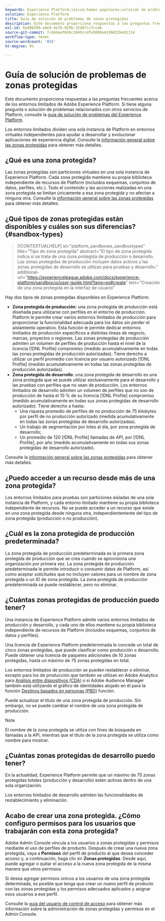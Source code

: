 ```yaml
---
keywords: Experience Platform;inicio;temas populares;solución de problemas de zonas protegidas
solution: Experience Platform
title: Guía de solución de problemas de zonas protegidas
description: Este documento proporciona respuestas a las preguntas frecuentes acerca de los entornos limitados de Adobe Experience Platform.
exl-id: 6a496509-a4e9-4e76-829b-32d67ccfcce6
source-git-commit: fcd44aef026c1049ccdfe5896e6199d32b4d1114
workflow-type: tm+mt
source-wordcount: '855'
ht-degree: 9%

---
```


# Guía de solución de problemas de zonas protegidas

Este documento proporciona respuestas a las preguntas frecuentes acerca de los entornos limitados de Adobe Experience Platform. Si tiene alguna pregunta o solución de problemas relacionados con otros servicios de Platform, consulte la [guía de solución de problemas del Experience Platform](../landing/troubleshooting.md).

Los entornos limitados dividen una sola instancia de Platform en entornos virtuales independientes para ayudar a desarrollar y evolucionar aplicaciones de experiencia digital. Consulte la [información general sobre las zonas protegidas](home.md) para obtener más detalles.

## ¿Qué es una zona protegida?

Las zonas protegidas son particiones virtuales en una sola instancia de Experience Platform. Cada zona protegida mantiene su propia biblioteca independiente de recursos de Platform (incluidos esquemas, conjuntos de datos, perfiles, etc.). Todo el contenido y las acciones realizadas en una zona protegida se limitan únicamente a esa zona protegida y no afectan a ninguna otra. Consulte la [información general sobre las zonas protegidas](home.md) para obtener más detalles.

## ¿Qué tipos de zonas protegidas están disponibles y cuáles son sus diferencias? {#sandbox-types}

>[!CONTEXTUALHELP]
>id="platform_sandboxes_sandboxtypes"
>title="Tipo de zona protegida"
>abstract="El tipo de zona protegida indica si se trata de una zona protegida de producción o desarrollo. Las zonas protegidas de producción incluyen datos activos y las zonas protegidas de desarrollo se utilizan para pruebas y desarrollo."
>additional-url="https://experienceleague.adobe.com/docs/experience-platform/sandbox/ui/user-guide.html?lang=es#create" text="Creación de una zona protegida en la interfaz de usuario"

Hay dos tipos de zonas protegidas disponibles en Experience Platform:

* **Zona protegida de producción**: una zona protegida de producción está diseñada para utilizarse con perfiles en el entorno de producción. Platform le permite crear varios entornos limitados de producción para proporcionar la funcionalidad adecuada para los datos sin perder el aislamiento operativo. Esta función le permite dedicar entornos limitados de producción específicos a distintas líneas de negocio, marcas, proyectos o regiones. Las zonas protegidas de producción admiten un volumen de perfiles de producción hasta el nivel de la licencia [!DNL Profile] compromiso (medido acumulativamente en todas las zonas protegidas de producción autorizadas). Tiene derecho a utilizar un perfil promedio con licencia por usuario autorizado [!DNL Profile] (medido acumulativamente en todas las zonas protegidas de producción autorizadas).
* **Zona protegida de desarrollo**: una zona protegida de desarrollo es una zona protegida que se puede utilizar exclusivamente para el desarrollo y las pruebas con perfiles que no sean de producción. Los entornos limitados de desarrollo admiten un volumen de perfiles que no son de producción de hasta el 10 % de su licencia [!DNL Profile] compromiso (medido acumulativamente en todas sus zonas protegidas de desarrollo autorizado). Tiene derecho a hasta:
   * Una riqueza promedio de perfiles de no producción de 75 kilobytes por perfil de no producción autorizado (medida acumulativamente en todas las zonas protegidas de desarrollo autorizadas).
   * Un trabajo de segmentación por lotes al día, por zona protegida de desarrollo;
   * Un promedio de 120 [!DNL Profile] llamadas de API, por [!DNL Profile], por año (medido acumulativamente en todas sus zonas protegidas de desarrollo autorizado).

Consulte la [información general sobre las zonas protegidas](./home.md) para obtener más detalles.

## ¿Puedo acceder a un recurso desde más de una zona protegida?

Los entornos limitados para pruebas son particiones aisladas de una sola instancia de Platform, y cada entorno limitado mantiene su propia biblioteca independiente de recursos. No se puede acceder a un recurso que existe en una zona protegida desde ninguna otra, independientemente del tipo de zona protegida (producción o no producción).

## ¿Cuál es la zona protegida de producción predeterminada?

La zona protegida de producción predeterminada es la primera zona protegida de producción que se crea cuando se aprovisiona una organización por primera vez. La zona protegida de producción predeterminada le permite introducir o consumir datos de Platform, así como aceptar solicitudes que no incluyen valores para un nombre de zona protegida o un ID de zona protegida. La zona protegida de producción predeterminada se puede restablecer, pero no eliminar.

## ¿Cuántas zonas protegidas de producción puedo tener?

Una instancia de Experience Platform admite varios entornos limitados de producción y desarrollo, y cada uno de ellos mantiene su propia biblioteca independiente de recursos de Platform (incluidos esquemas, conjuntos de datos y perfiles).

Una licencia de Experience Platform predeterminada le concede un total de cinco zonas protegidas, que puede clasificar como producción o desarrollo. Puede obtener una licencia de paquetes adicionales de 10 zonas protegidas, hasta un máximo de 75 zonas protegidas en total.

Los entornos limitados de producción se pueden restablecer o eliminar, excepto para los de producción que también se utilizan en Adobe Analytics para [Análisis entre dispositivos (CDA)](https://experienceleague.adobe.com/docs/analytics/components/cda/overview.html?lang=es) o si Adobe Audience Manager también está utilizando el gráfico de identidades alojado en él para la función [Destinos basados en personas (PBD)](https://experienceleague.adobe.com/docs/audience-manager/user-guide/features/destinations/people-based/people-based-destinations-overview.html?lang=es) función.

Puede actualizar el título de una zona protegida de producción. Sin embargo, no se puede cambiar el nombre de una zona protegida de producción.

>[!NOTE]
>
>El nombre de la zona protegida se utiliza con fines de búsqueda en llamadas a la API, mientras que el título de la zona protegida se utiliza como nombre para mostrar.

## ¿Cuántas zonas protegidas de desarrollo puedo tener?

En la actualidad, Experience Platform permite que un máximo de 75 zonas protegidas totales (producción y desarrollo) estén activas dentro de una sola organización.

Los entornos limitados de desarrollo admiten las funcionalidades de restablecimiento y eliminación.

## Acabo de crear una zona protegida. ¿Cómo configuro permisos para los usuarios que trabajarán con esta zona protegida?

Adobe Admin Console vincula a los usuarios a zonas protegidas y permisos mediante el uso de perfiles de producto. Después de crear una nueva zona protegida, vaya a **Permisos** del perfil de producto al que desea conceder acceso y, a continuación, haga clic en **Zonas protegidas**. Desde aquí, puede agregar o quitar el acceso a la nueva zona protegida de la misma manera que otros permisos.

Si desea agregar permisos únicos a los usuarios de una zona protegida determinada, es posible que tenga que crear un nuevo perfil de producto con las zonas protegidas y los permisos adecuados aplicados y asignar esos usuarios a ese perfil.

Consulte la [guía del usuario de control de acceso](../access-control/ui/overview.md) para obtener más información sobre la administración de zonas protegidas y permisos en el Admin Console.
